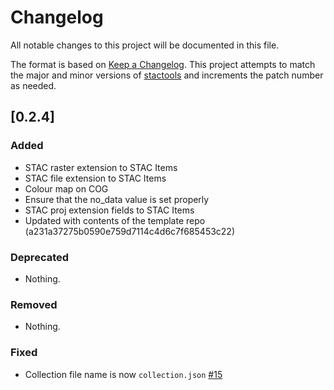 # Changelog

All notable changes to this project will be documented in this file.

The format is based on [Keep a Changelog](https://keepachangelog.com/en/1.0.0/). This project attempts to match the major and minor versions of [stactools](https://github.com/stac-utils/stactools) and increments the patch number as needed.

## [0.2.4]

### Added

- STAC raster extension to STAC Items
- STAC file extension to STAC Items
- Colour map on COG
- Ensure that the no_data value is set properly
- STAC proj extension fields to STAC Items
- Updated with contents of the template repo (a231a37275b0590e759d7114c4d6c7f685453c22)

### Deprecated

- Nothing.

### Removed

- Nothing.

### Fixed

- Collection file name is now `collection.json` [#15](https://github.com/stactools-packages/nrcan-landcover/pull/15)

